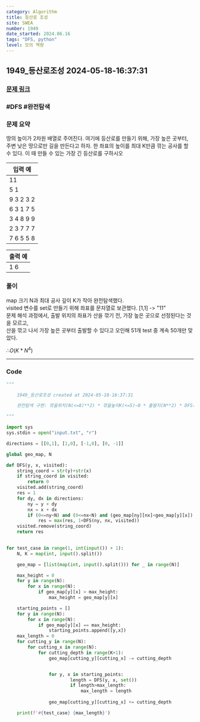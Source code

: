```yaml
---
category: Algorithm
title: 등산로 조성
site: SWEA
number: 1949
date_started: 2024.06.16
tags: "DFS, python"
level: 모의 역량
---
```


## 1949\_등산로조성 2024-05-18-16:37:31

### [문제 링크](https://swexpertacademy.com/main/code/problem/problemDetail.do?contestProbId=AV5PoOKKAPIDFAUq)

### #DFS #완전탐색

### 문제 요약

땅의 높이가 2차원 배열로 주어진다. 여기에 등산로를 만들기 위해, 가장 높은 곳부터, 주변 낮은 땅으로만 길을 만든다고 하자. 한 좌표의 높이를 최대 K만큼 깎는 공사를 할 수 있다. 이 때 만들 수 있는 가장 긴 등산로를 구하시오

| 입력 예   |
| --------- |
| 11        |
| 5 1       |
| 9 3 2 3 2 |
| 6 3 1 7 5 |
| 3 4 8 9 9 |
| 2 3 7 7 7 |
| 7 6 5 5 8 |

| 출력 예 |
| ------- |
| 1 6     |

### 풀이

map 크기 N과 최대 공사 깊이 K가 작아 완전탐색했다.<br>
visited 변수를 set로 만들기 위해 좌표를 문자열로 보관했다. [1,1] -> "11"<br>
문제 해석 과정에서, 출발 위치의 좌표가 산을 깎기 전, 가장 높은 곳으로 선정된다는 것을 모르고,<br>
산을 깎고 나서 가장 높은 곳부터 출발할 수 있다고 오인해 51개 test 중 계속 50개만 맞았다.

$∴ O(K*N^4)$

---

### Code

<!-- CODE-APPENDED:1949_등산로조성.py -->
```python
"""

	1949_등산로조성 created at 2024-05-18-16:37:31

    완전탐색 구현: 깎을위치(N(<=8)**2) * 깎을높이K(<=5)~0 * 출발지(N**2) * DFS(N*N) = 5 * 64 * 64 * 64 = 최대 대략 64만회

"""

import sys
sys.stdin = open("input.txt", "r")

directions = [[0,1], [1,0], [-1,0], [0, -1]]

global geo_map, N

def DFS(y, x, visited):
    string_coord = str(y)+str(x)
    if string_coord in visited:
        return 0
    visited.add(string_coord)
    res = 1
    for dy, dx in directions:
        ny = y + dy
        nx = x + dx
        if (0<=ny<N) and (0<=nx<N) and (geo_map[ny][nx]<geo_map[y][x]):
            res = max(res, 1+DFS(ny, nx, visited))
    visited.remove(string_coord)
    return res
    

for test_case in range(1, int(input()) + 1):
    N, K = map(int, input().split())

    geo_map = [list(map(int, input().split())) for _ in range(N)]

    max_height = 0
    for y in range(N):
        for x in range(N):
            if geo_map[y][x] > max_height:
                max_height = geo_map[y][x]

    starting_points = []
    for y in range(N):
        for x in range(N):
            if geo_map[y][x] == max_height:
                starting_points.append([y,x])
    max_length = 0
    for cutting_y in range(N):
        for cutting_x in range(N):
            for cutting_depth in range(K+1):
                geo_map[cutting_y][cutting_x] -= cutting_depth


                for y, x in starting_points:
                        length = DFS(y, x, set())
                        if length>max_length:
                            max_length = length
                    
                geo_map[cutting_y][cutting_x] += cutting_depth

    print(f'#{test_case} {max_length}')
```
